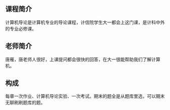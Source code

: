 ## 课程简介
计算机导论是计算机专业的导论课程，计信院学生大一都会上这门课，是计科中外的专业必修课。
## 老师简介
唐雁，唐老师人很好，上课提问都会很快的回答，在大一很能帮助我们了解计算机。
## 构成
每章一次作业、计算机导论实验、一次考试。期末的题全是从题库里选，可以期末无聊刷刷题库的题。
